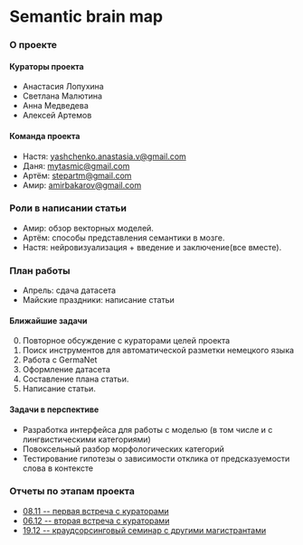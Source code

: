 # Semantic brain map

### О проекте

#### Кураторы проекта

- Анастасия Лопухина
- Светлана Малютина
- Анна Медведева
- Алексей Артемов

#### Команда проекта

- Настя:  yashchenko.anastasia.v@gmail.com
- Даня: mytasmic@gmail.com
- Артём: stepartm@gmail.com
- Амир: amirbakarov@gmail.com

### Роли в написании статьи

- Амир: обзор векторных моделей. 
- Артём: способы представления семантики в мозге. 
- Настя: нейровизуализация + введение и заключение(все вместе).

### План работы

- Апрель: сдача датасета
- Майские праздники: написание статьи

#### Ближайшие задачи

0. Повторное обсуждение с кураторами целей проекта
1. Поиск инструментов для автоматической разметки немецкого языка
2. Работа с GermaNet
3. Оформление датасета
4. Составление плана статьи.
5. Написание статьи.

#### Задачи в перспективе

- Разработка интерфейса для работы с моделью (в том числе и с лингвистическими категориями)
- Повоксельный разбор морфологических категорий
- Тестирование гипотезы о зависимости отклика от предсказуемости слова в контексте

### Отчеты по этапам проекта

* [08.11 -- первая встреча с кураторами](reports/project_reports.md)
* [06.12 -- вторая встреча с кураторами](reports/2017-12-6.md)
* [19.12 -- краудсорсинговый семинар с другими магистрантами](reports/2017-12-19.md)

